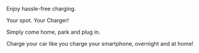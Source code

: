 Enjoy hassle-free charging.

Your spot. Your Charger!

Simply come home, park and plug in.

Charge your car like you charge your smartphone, overnight and at home! 